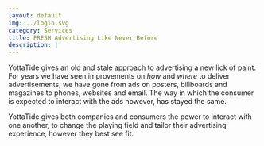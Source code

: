 ```yaml
---
layout: default
img: ../login.svg
category: Services
title: FRESH Advertising Like Never Before
description: |
---
```

YottaTide gives an old and stale approach to advertising a new lick of paint.
For years we have seen improvements on _how_ and _where_ to deliver advertisements, we have gone from
ads on posters, billboards and magazines to phones, websites and email. The way in which the consumer is expected to interact with the ads however, has stayed the same.

YottaTide gives both companies and consumers the power to interact with one another, to change the playing field and tailor their advertising experience, however they best see fit.
